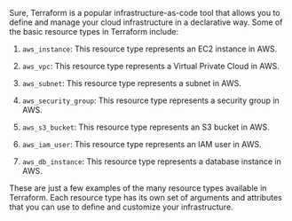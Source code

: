 Sure, Terraform is a popular infrastructure-as-code tool that allows you to define and manage your cloud infrastructure in a declarative way. Some of the basic resource types in Terraform include:

1. `aws_instance`: This resource type represents an EC2 instance in AWS.

2. `aws_vpc`: This resource type represents a Virtual Private Cloud in AWS.

3. `aws_subnet`: This resource type represents a subnet in AWS.

4. `aws_security_group`: This resource type represents a security group in AWS.

5. `aws_s3_bucket`: This resource type represents an S3 bucket in AWS.

6. `aws_iam_user`: This resource type represents an IAM user in AWS.

7. `aws_db_instance`: This resource type represents a database instance in AWS.

These are just a few examples of the many resource types available in Terraform. Each resource type has its own set of arguments and attributes that you can use to define and customize your infrastructure.
